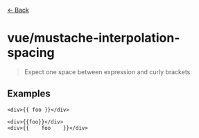 [&#x2190; Back](./)
# vue/mustache-interpolation-spacing

> Expect one space between expression and curly brackets.

 

## Examples

<code-highlight>
 
<div slot="correct">

```vue
<div>{{ foo }}</div>
```

</div>

 
<div slot="incorrect">

```vue
<div>{{foo}}</div>
<div>{{    foo    }}</div>
```

</div>

 
</code-highlight>

